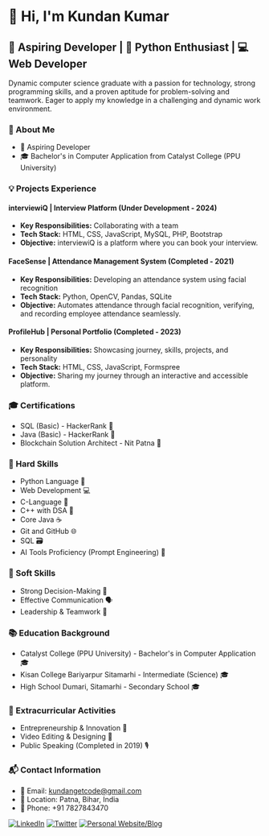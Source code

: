 # 👋 Hi, I'm Kundan Kumar

## 🚀 Aspiring Developer | 🐍 Python Enthusiast | 💻 Web Developer

Dynamic computer science graduate with a passion for technology, strong programming skills, and a proven aptitude for problem-solving and teamwork. Eager to apply my knowledge in a challenging and dynamic work environment.

### 📌 About Me

- 💼 Aspiring Developer
- 🎓 Bachelor's in Computer Application from Catalyst College (PPU University)

### 💡 Projects Experience

#### interviewiQ | Interview Platform (Under Development - 2024)
- **Key Responsibilities:** Collaborating with a team
- **Tech Stack:** HTML, CSS, JavaScript, MySQL, PHP, Bootstrap
- **Objective:** interviewiQ is a platform where you can book your interview.

#### FaceSense | Attendance Management System (Completed - 2021)
- **Key Responsibilities:** Developing an attendance system using facial recognition
- **Tech Stack:** Python, OpenCV, Pandas, SQLite
- **Objective:** Automates attendance through facial recognition, verifying, and recording employee attendance seamlessly.

#### ProfileHub | Personal Portfolio (Completed - 2023)
- **Key Responsibilities:** Showcasing journey, skills, projects, and personality
- **Tech Stack:** HTML, CSS, JavaScript, Formspree
- **Objective:** Sharing my journey through an interactive and accessible platform.

### 🎓 Certifications

- SQL (Basic) - HackerRank 📜
- Java (Basic) - HackerRank 📜
- Blockchain Solution Architect - Nit Patna 📜

### 🔧 Hard Skills

- Python Language 🐍
- Web Development 💻
- C-Language 📝
- C++ with DSA 🧠
- Core Java ☕
- Git and GitHub 🌐
- SQL 🗃️
- AI Tools Proficiency (Prompt Engineering) 🤖

### 🤝 Soft Skills

- Strong Decision-Making 🤔
- Effective Communication 🗣️
- Leadership & Teamwork 🤝

### 📚 Education Background

- Catalyst College (PPU University) - Bachelor's in Computer Application 🎓
- Kisan College Bariyarpur Sitamarhi - Intermediate (Science) 🎓
- High School Dumari, Sitamarhi - Secondary School 🎓

### 🌟 Extracurricular Activities

- Entrepreneurship & Innovation 💼
- Video Editing & Designing 🎥
- Public Speaking (Completed in 2019) 🎙️

### 📬 Contact Information

- 📧 Email: kundangetcode@gmail.com
- 📍 Location: Patna, Bihar, India
- 📱 Phone: +91 7827843470

[![LinkedIn](<LinkedIn Icon URL>)](#)
[![Twitter](<Twitter Icon URL>)](#)
[![Personal Website/Blog](<Website Icon URL>)](#)
